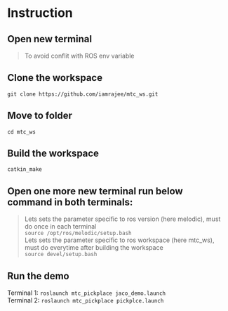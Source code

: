 # Instruction

## Open new terminal
> To avoid conflit with ROS env variable

## Clone the workspace
`git clone https://github.com/iamrajee/mtc_ws.git`

## Move to folder
`cd mtc_ws`

## Build the workspace
`catkin_make`

## Open one more new terminal run below command in both terminals:
> Lets sets the parameter specific to ros version (here melodic), must do once in each terminal\
`source /opt/ros/melodic/setup.bash`\
> Lets sets the parameter specific to ros workspace (here mtc_ws), must do everytime after building the workspace\
`source devel/setup.bash`

## Run the demo
Terminal 1: `roslaunch mtc_pickplace jaco_demo.launch`\
Terminal 2: `roslaunch mtc_pickplace pickplce.launch`

